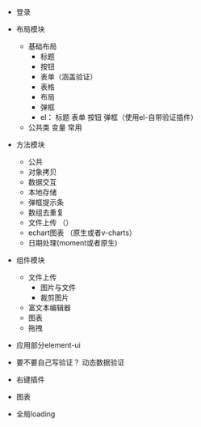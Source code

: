
- 登录
- 布局模块
	- 基础布局
		- 标题
		- 按钮
		- 表单（涵盖验证）
		- 表格
		- 布局
		- 弹框
		- el： 标题 表单 按钮 弹框（使用el-自带验证插件）
	- 公共类 变量 常用 
- 方法模块
    - 公共
    - 对象拷贝
    - 数据交互
    - 本地存储
    - 弹框提示条
    - 数组去重复
    - 文件上传 （）
    - echart图表 （原生或者v-charts）
    - 日期处理(moment或者原生)
- 组件模块
	- 文件上传
		- 图片与文件
		- 裁剪图片
	- 富文本编辑器
	- 图表
	- 拖拽
	
	
- 应用部分element-ui
- 要不要自己写验证？ 动态数据验证
- 右键插件
- 图表
- 全局loading